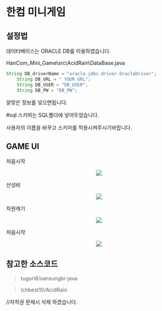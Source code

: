 한컴 미니게임
============
설정법
-------

데이터베이스는 ORACLE DB를 이용하였습니다. 

HanCom_Mini_Game\src\AcidRain\DataBase.java

```java
String DB_driverName = "oracle.jdbc.driver.OracleDriver";
	String DB_URL = " YOUR URL";
	String DB_USER = "DB_USER";
	String DB_PW = "DB_PW";
```

알맞은 정보를 넣으면됩니다.

#sql 스키마는 SQL폴더에 넣어두었습니다.

사용자의 이름을 바꾸고 스키마를 적용시켜주시기바랍니다.


GAME UI
-------

처음시작

<center><img src="https://github.com/kseymin/HanCom_Mini_Game/blob/master/pic1.PNG"></center>

산성비

<center><img src="https://github.com/kseymin/HanCom_Mini_Game/blob/master/pic2.PNG"></center>

자원캐기 


<center><img src="https://github.com/kseymin/HanCom_Mini_Game/blob/master/pic4.PNG"></center>

처음시작

<center><img src="https://github.com/kseymin/HanCom_Mini_Game/blob/master/pic3.PNG"></center>



참고한 소스코드
--------------

>tuguri8/sansungbi-java

>lchbest10/AcidRain

//저작권 문제시 삭제 하겠습니다.
